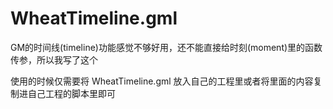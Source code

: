 # WheatTimeline.gml

GM的时间线(timeline)功能感觉不够好用，还不能直接给时刻(moment)里的函数传参，所以我写了这个

使用的时候仅需要将 WheatTimeline.gml 放入自己的工程里或者将里面的内容复制进自己工程的脚本里即可
